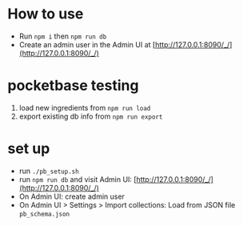 # How to use

- Run `npm i` then `npm run db`
- Create an admin user in the Admin UI at [http://127.0.0.1:8090/_/](http://127.0.0.1:8090/_/)

# pocketbase testing

1. load new ingredients from `npm run load`
2. export existing db info from `npm run export`

# set up

- run `./pb_setup.sh`
- run `npm run db` and visit Admin UI: [http://127.0.0.1:8090/_/](http://127.0.0.1:8090/_/)
- On Admin UI: create admin user
- On Admin UI > Settings > Import collections: Load from JSON file `pb_schema.json`
